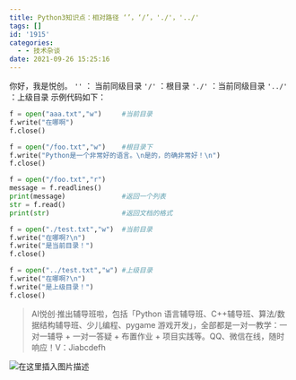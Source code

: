 ```yaml
---
title: Python3知识点：相对路径 ‘’，‘/’，'./'，'../'
tags: []
id: '1915'
categories:
  - - 技术杂谈
date: 2021-09-26 15:25:16
---
```


你好，我是悦创。 `''` ： 当前同级目录 `'/'` ：根目录 `'./'` ：当前同级目录 `'../'` ：上级目录 示例代码如下：

```python
f = open("aaa.txt","w")     #当前目录
f.write("在哪啊")
f.close()

f = open("/foo.txt","w")    #根目录下
f.write("Python是一个非常好的语言。\n是的，的确非常好！\n")
f.close()

f = open("/foo.txt","r")
message = f.readlines()
print(message)              #返回一个列表
str = f.read()
print(str)                  #返回文档的格式

f = open("./test.txt","w")  #当前目录
f.write("在哪啊?\n")
f.write("是当前目录！")
f.close()

f = open("../test.txt","w") #上级目录
f.write("在哪啊?\n")
f.write("是上级目录！")
f.close()
```

> AI悦创·推出辅导班啦，包括「Python 语言辅导班、C++辅导班、算法/数据结构辅导班、少儿编程、pygame 游戏开发」，全部都是一对一教学：一对一辅导 + 一对一答疑 + 布置作业 + 项目实践等。QQ、微信在线，随时响应！V：Jiabcdefh

![在这里插入图片描述](https://img-blog.csdnimg.cn/4713eda1ba0049a18562e200de65aaf2.png)